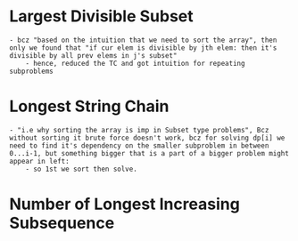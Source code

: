# Largest Divisible Subset
    - bcz "based on the intuition that we need to sort the array", then only we found that "if cur elem is divisible by jth elem: then it's divisible by all prev elems in j's subset"
        - hence, reduced the TC and got intuition for repeating subproblems

# Longest String Chain 
    - "i.e why sorting the array is imp in Subset type problems", Bcz without sorting it brute force doesn't work, bcz for solving dp[i] we need to find it's dependency on the smaller subproblem in between 0...i-1, but something bigger that is a part of a bigger problem might appear in left: 
        - so 1st we sort then solve.

# Number of Longest Increasing Subsequence
